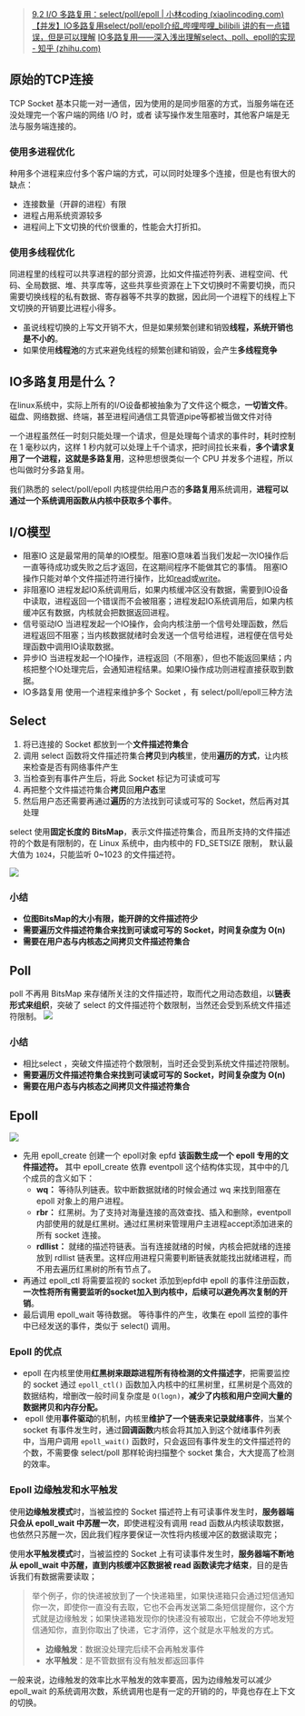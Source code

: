 > [9.2 I/O 多路复用：select/poll/epoll | 小林coding (xiaolincoding.com)](https://xiaolincoding.com/os/8_network_system/selete_poll_epoll.html#i-o-%E5%A4%9A%E8%B7%AF%E5%A4%8D%E7%94%A8)
> [【并发】IO多路复用select/poll/epoll介绍_哔哩哔哩_bilibili 讲的有一点错误，但是可以理解](https://www.bilibili.com/video/BV1qJ411w7du/?spm_id_from=333.337.search-card.all.click&vd_source=2d885cb62bb9393fa8a5379c72eabd82)
> [IO多路复用——深入浅出理解select、poll、epoll的实现 - 知乎 (zhihu.com)](https://zhuanlan.zhihu.com/p/367591714)
## 原始的TCP连接
TCP Socket 基本只能一对一通信，因为使用的是同步阻塞的方式，当服务端在还没处理完一个客户端的网络 I/O 时，或者 读写操作发生阻塞时，其他客户端是无法与服务端连接的。
### 使用多进程优化
种用多个进程来应付多个客户端的方式，可以同时处理多个连接，但是也有很大的缺点：
- 连接数量（开辟的进程）有限
- 进程占用系统资源较多
- 进程间上下文切换的代价很重的，性能会大打折扣。
### 使用多线程优化

同进程里的线程可以共享进程的部分资源，比如文件描述符列表、进程空间、代码、全局数据、堆、共享库等，这些共享些资源在上下文切换时不需要切换，而只需要切换线程的私有数据、寄存器等不共享的数据，因此同一个进程下的线程上下文切换的开销要比进程小得多。

- 虽说线程切换的上写文开销不大，但是如果频繁创建和销毁**线程，系统开销也是不小的**。
- 如果使用**线程池**的方式来避免线程的频繁创建和销毁，会产生**多线程竞争**
## IO多路复用是什么？
在linux系统中，实际上所有的I/O设备都被抽象为了文件这个概念，**一切皆文件**。磁盘、网络数据、终端，甚至进程间通信工具管道pipe等都被当做文件对待

一个进程虽然任一时刻只能处理一个请求，但是处理每个请求的事件时，耗时控制在 1 毫秒以内，这样 1 秒内就可以处理上千个请求，把时间拉长来看，**多个请求复用了一个进程，这就是多路复用**，这种思想很类似一个 CPU 并发多个进程，所以也叫做时分多路复用。

我们熟悉的 select/poll/epoll 内核提供给用户态的**多路复用**系统调用，**进程可以通过一个系统调用函数从内核中获取多个事件**。
## I/O模型
- 阻塞IO
	这是最常用的简单的IO模型。阻塞IO意味着当我们发起一次IO操作后一直等待成功或失败之后才返回，在这期间程序不能做其它的事情。
	阻塞IO操作只能对单个文件描述符进行操作，比如[read](https://link.zhihu.com/?target=http%3A//man7.org/linux/man-pages/man2/read.2.html)或[write](https://link.zhihu.com/?target=http%3A//man7.org/linux/man-pages/man2/write.2.html)。
- 非阻塞IO
	进程发起IO系统调用后，如果内核缓冲区没有数据，需要到IO设备中读取，进程返回一个错误而不会被阻塞；进程发起IO系统调用后，如果内核缓冲区有数据，内核就会把数据返回进程。
- 信号驱动IO
	当进程发起一个IO操作，会向内核注册一个信号处理函数，然后进程返回不阻塞；当内核数据就绪时会发送一个信号给进程，进程便在信号处理函数中调用IO读取数据。
- 异步IO
	当进程发起一个IO操作，进程返回（不阻塞），但也不能返回果结；内核把整个IO处理完后，会通知进程结果。如果IO操作成功则进程直接获取到数据。
- IO多路复用
	使用一个进程来维护多个 Socket ，有 select/poll/epoll三种方法

## Select
1. 将已连接的 Socket 都放到一个**文件描述符集合**
2. 调用 select 函数将文件描述符集合**拷贝**到**内核**里，使用**遍历的方式**，让内核来检查是否有网络事件产生
3. 当检查到有事件产生后，将此 Socket 标记为可读或可写
4. 再把整个文件描述符集合**拷贝**回**用户态**里
5. 然后用户态还需要再通过**遍历**的方法找到可读或可写的 Socket，然后再对其处理

select 使用**固定长度的 BitsMap**，表示文件描述符集合，而且所支持的文件描述符的个数是有限制的，在 Linux 系统中，由内核中的 FD_SETSIZE 限制， 默认最大值为 `1024`，只能监听 0~1023 的文件描述符。

![](http://douyin.cfddfc.online/myPicture/20240310203420.png)
### 小结
- **位图BitsMap的大小有限，能开辟的文件描述符少**
- **需要遍历文件描述符集合来找到可读或可写的 Socket，时间复杂度为 O(n)**
- **需要在用户态与内核态之间拷贝文件描述符集合**
## Poll
poll 不再用 BitsMap 来存储所关注的文件描述符，取而代之用动态数组，以**链表形式来组织**，突破了 select 的文件描述符个数限制，当然还会受到系统文件描述符限制。
![](http://douyin.cfddfc.online/myPicture/20240310203733.png)
### 小结
- 相比select ，突破文件描述符个数限制，当时还会受到系统文件描述符限制。
- **需要遍历文件描述符集合来找到可读或可写的 Socket，时间复杂度为 O(n)**
- **需要在用户态与内核态之间拷贝文件描述符集合**
## Epoll
![](https://cdn.xiaolincoding.com/gh/xiaolincoder/ImageHost4@main/%E6%93%8D%E4%BD%9C%E7%B3%BB%E7%BB%9F/%E5%A4%9A%E8%B7%AF%E5%A4%8D%E7%94%A8/epoll.png)
- 先用 epoll_create 创建一个 epoll对象 epfd
	**该函数生成一个 epoll 专用的文件描述符。**
	其中 epoll_create 依靠 eventpoll 这个结构体实现，其中中的几个成员的含义如下：
	- **wq：** 等待队列链表。软中断数据就绪的时候会通过 wq 来找到阻塞在 epoll 对象上的用户进程。
	- **rbr：** 红黑树。为了支持对海量连接的高效查找、插入和删除，eventpoll 内部使用的就是红黑树。通过红黑树来管理用户主进程accept添加进来的所有 socket 连接。
	- **rdllist：** 就绪的描述符链表。当有连接就绪的时候，内核会把就绪的连接放到 rdllist 链表里。这样应用进程只需要判断链表就能找出就绪进程，而不用去遍历红黑树的所有节点了。
- 再通过 epoll_ctl 将需要监视的 socket 添加到epfd中
	epoll 的事件注册函数，**一次性将所有需要监听的socket加入到内核中，后续可以避免再次复制的开销**。
- 最后调用 epoll_wait 等待数据。
	等待事件的产生，收集在 epoll 监控的事件中已经发送的事件，类似于 select() 调用。
### Epoll 的优点
- epoll 在内核里使用**红黑树来跟踪进程所有待检测的文件描述字**，把需要监控的 socket 通过 `epoll_ctl()` 函数加入内核中的红黑树里，红黑树是个高效的数据结构，增删改一般时间复杂度是 `O(logn)`，**减少了内核和用户空间大量的数据拷贝和内存分配。**
-  epoll 使用**事件驱动**的机制，内核里**维护了一个链表来记录就绪事件**，当某个 socket 有事件发生时，通过**回调函数**内核会将其加入到这个就绪事件列表中，当用户调用 `epoll_wait()` 函数时，只会返回有事件发生的文件描述符的个数，不需要像 select/poll 那样轮询扫描整个 socket 集合，大大提高了检测的效率。
### Epoll 边缘触发和水平触发
使用**边缘触发模式**时，当被监控的 Socket 描述符上有可读事件发生时，**服务器端只会从 epoll_wait 中苏醒一次**，即使进程没有调用 read 函数从内核读取数据，也依然只苏醒一次，因此我们程序要保证一次性将内核缓冲区的数据读取完；

使用**水平触发模式**时，当被监控的 Socket 上有可读事件发生时，**服务器端不断地从 epoll_wait 中苏醒，直到内核缓冲区数据被 read 函数读完才结束**，目的是告诉我们有数据需要读取；

> 举个例子，你的快递被放到了一个快递箱里，如果快递箱只会通过短信通知你一次，即使你一直没有去取，它也不会再发送第二条短信提醒你，这个方式就是边缘触发；如果快递箱发现你的快递没有被取出，它就会不停地发短信通知你，直到你取出了快递，它才消停，这个就是水平触发的方式。
> 
> - **边缘触发**：数据没处理完后续不会再触发事件
> - **水平触发**：是不管数据有没有触发都返回事件


一般来说，边缘触发的效率比水平触发的效率要高，因为边缘触发可以减少 epoll_wait 的系统调用次数，系统调用也是有一定的开销的的，毕竟也存在上下文的切换。
